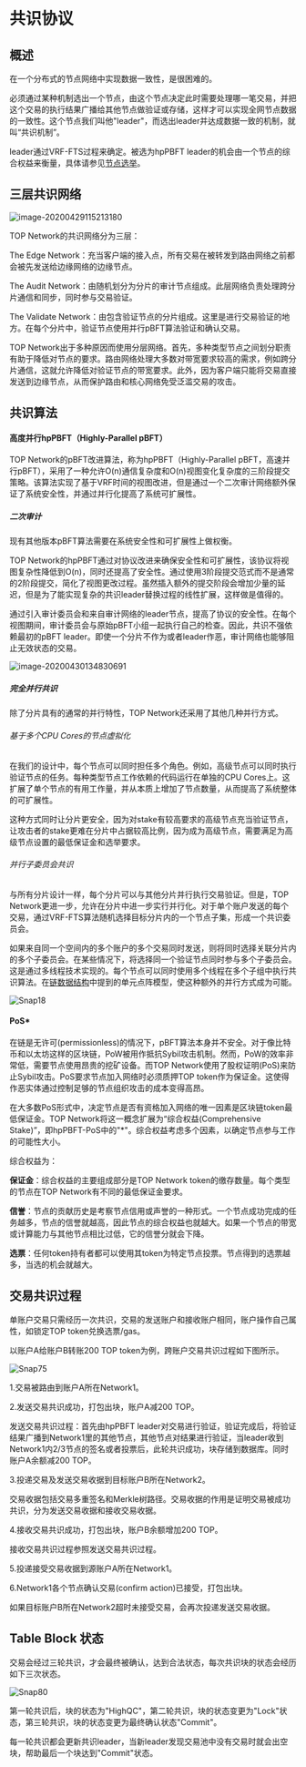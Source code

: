# 共识协议

## 概述

在一个分布式的节点网络中实现数据一致性，是很困难的。

必须通过某种机制选出一个节点，由这个节点决定此时需要处理哪一笔交易，并把这个交易的执行结果广播给其他节点做验证或存储，这样才可以实现全网节点数据的一致性。这个节点我们叫他"leader"，而选出leader并达成数据一致的机制，就叫“共识机制”。

leader通过VRF-FTS过程来确定。被选为hpPBFT leader的机会由一个节点的综合权益来衡量，具体请参见[节点选举](/zh/Node/NodeElection.md)。

## 三层共识网络

![image-20200429115213180](ConsensusProtocol.assets/image-20200429115213180-1600858102677.jpg)

TOP Network的共识网络分为三层：

The Edge Network：充当客户端的接入点，所有交易在被转发到路由网络之前都会被先发送给边缘网络的边缘节点。

The Audit Network：由随机划分为分片的审计节点组成。此层网络负责处理跨分片通信和同步，同时参与交易验证。

The Validate Network：由包含验证节点的分片组成。这里是进行交易验证的地方。在每个分片中，验证节点使用并行pBFT算法验证和确认交易。

TOP Network出于多种原因而使用分层网络。首先，多种类型节点之间划分职责有助于降低对节点的要求。路由网络处理大多数对带宽要求较高的需求，例如跨分片通信，这就允许降低对验证节点的带宽要求。此外，因为客户端只能将交易直接发送到边缘节点，从而保护路由和核心网络免受泛滥交易的攻击。

## 共识算法

#### 高度并行hpPBFT（Highly-Parallel pBFT）

TOP Network的pBFT改进算法，称为hpPBFT（Highly-Parallel pBFT，高速并行pBFT），采用了一种允许O(n)通信复杂度和O(n)视图变化复杂度的三阶段提交策略。该算法实现了基于VRF时间的视图改进，但是通过一个二次审计网络额外保证了系统安全性，并通过并行化提高了系统可扩展性。

##### 二次审计

现有其他版本pBFT算法需要在系统安全性和可扩展性上做权衡。

TOP Network的hpPBFT通过对协议改进来确保安全性和可扩展性，该协议将视图复杂性降低到O(n)，同时还提高了安全性。通过使用3阶段提交范式而不是通常的2阶段提交，简化了视图更改过程。虽然插入额外的提交阶段会增加少量的延迟，但是为了能实现复杂的共识leader替换过程的线性扩展，这样做是值得的。

通过引入审计委员会和来自审计网络的leader节点，提高了协议的安全性。在每个视图期间，审计委员会与原始pBFT小组一起执行自己的检查。因此，共识不强依赖最初的pBFT leader。即使一个分片不作为或者leader作恶，审计网络也能够阻止无效状态的交易。

![image-20200430134830691](ConsensusProtocol.assets/image-20200430134830691.png)

##### 完全并行共识

除了分片具有的通常的并行特性，TOP Network还采用了其他几种并行方式。

###### 基于多个CPU Cores的节点虚拟化

在我们的设计中，每个节点可以同时担任多个角色。例如，高级节点可以同时执行验证节点的任务。每种类型节点工作依赖的代码运行在单独的CPU Cores上。这扩展了单个节点的有用工作量，并从本质上增加了节点数量，从而提高了系统整体的可扩展性。

这种方式同时让分片更安全，因为对stake有较高要求的高级节点充当验证节点，让攻击者的stake更难在分片中占据较高比例，因为成为高级节点，需要满足为高级节点设置的最低保证金和选举要求。

###### 并行子委员会共识

与所有分片设计一样，每个分片可以与其他分片并行执行交易验证。但是，TOP Network更进一步，允许在分片中进一步实行并行化。对于单个账户发送的每个交易，通过VRF-FTS算法随机选择目标分片内的一个节点子集，形成一个共识委员会。

如果来自同一个空间内的多个账户的多个交易同时发送，则将同时选择关联分片内的多个子委员会。在某些情况下，将选择同一个验证节点同时参与多个子委员会。这是通过多线程技术实现的。每个节点可以同时使用多个线程在多个子组中执行共识算法。在[链数据结构](/zh/AboutTOPNetwork/TOPChainInfrastructure/DataStructure.md)中提到的单元点阵模型，使这种额外的并行方式成为可能。

![Snap18](ConsensusProtocol.assets/Snap18.jpg)

#### PoS*

在链是无许可(permissionless)的情况下，pBFT算法本身并不安全。对于像比特币和以太坊这样的区块链，PoW被用作抵抗Sybil攻击机制。然而，PoW的效率非常低，需要节点使用昂贵的挖矿设备。而TOP Network使用了股权证明(PoS)来防止Sybil攻击。PoS要求节点加入网络时必须质押TOP token作为保证金。这使得作恶实体通过控制足够的节点组织攻击的成本变得高昂。

在大多数PoS形式中，决定节点是否有资格加入网络的唯一因素是区块链token最低保证金。TOP Network将这一概念扩展为“综合权益(Comprehensive Stake)”，即hpPBFT-PoS中的"*"。综合权益考虑多个因素，以确定节点参与工作的可能性大小。

综合权益为：

**保证金**：综合权益的主要组成部分是TOP Network token的缴存数量。每个类型的节点在TOP Network有不同的最低保证金要求。

**信誉**：节点的贡献历史是考察节点信用或声誉的一种形式。一个节点成功完成的任务越多，节点的信誉就越高，因此节点的综合权益也就越大。如果一个节点的带宽或计算能力与其他节点相比过低，它的信誉分就会下降。

**选票**：任何token持有者都可以使用其token为特定节点投票。节点得到的选票越多，当选的机会就越大。

## 交易共识过程

单账户交易只需经历一次共识，交易的发送账户和接收账户相同，账户操作自己属性，如锁定TOP token兑换选票/gas。

以账户A给账户B转账200 TOP token为例，跨账户交易共识过程如下图所示。

![Snap75](ConsensusProtocol.assets/Snap75-1601017370859.jpg)

1.交易被路由到账户A所在Network1。

2.发送交易共识成功，打包出块，账户A减200 TOP。

发送交易共识过程：首先由hpPBFT leader对交易进行验证，验证完成后，将验证结果广播到Network1里的其他节点，其他节点对结果进行验证，当leader收到Network1内2/3节点的签名或者投票后，此轮共识成功，块存储到数据库。同时账户A余额减200 TOP。

3.投递交易及发送交易收据到目标账户B所在Network2。

交易收据包括交易多重签名和Merkle树路径。交易收据的作用是证明交易被成功共识，分为发送交易收据和接收交易收据。

4.接收交易共识成功，打包出块，账户B余额增加200 TOP。

接收交易共识过程参照发送交易共识过程。

5.投递接受交易收据到源账户A所在Network1。

6.Network1各个节点确认交易(confirm action)已接受，打包出块。

如果目标账户B所在Network2超时未接受交易，会再次投递发送交易收据。

## Table Block 状态

交易会经过三轮共识，才会最终被确认，达到合法状态，每次共识块的状态会经历如下三次状态。

![Snap80](ConsensusProtocol.assets/Snap80.jpg)

第一轮共识后，块的状态为"HighQC"，第二轮共识，块的状态变更为"Lock"状态，第三轮共识，块的状态变更为最终确认状态"Commit"。

每一轮共识都会更新共识leader，当新leader发现交易池中没有交易时就会出空块，帮助最后一个块达到"Commit"状态。
